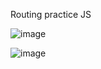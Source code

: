 Routing practice JS


![image](https://user-images.githubusercontent.com/40954431/122558360-e3e1c400-d035-11eb-865a-3e1631b5a9b3.png)




![image](https://user-images.githubusercontent.com/40954431/122558311-d9272f00-d035-11eb-8b73-377293e005da.png)
